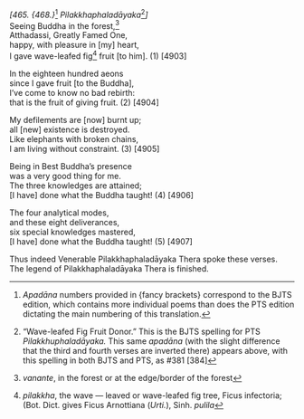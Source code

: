 *\[465. {468.}*[^1] *Pilakkhaphaladāyaka*[^2]*\]*  
Seeing Buddha in the forest,[^3]  
Atthadassi, Greatly Famed One,  
happy, with pleasure in \[my\] heart,  
I gave wave-leafed fig[^4] fruit \[to him\]. (1) \[4903\]

In the eighteen hundred aeons  
since I gave fruit \[to the Buddha\],  
I’ve come to know no bad rebirth:  
that is the fruit of giving fruit. (2) \[4904\]

My defilements are \[now\] burnt up;  
all \[new\] existence is destroyed.  
Like elephants with broken chains,  
I am living without constraint. (3) \[4905\]

Being in Best Buddha’s presence  
was a very good thing for me.  
The three knowledges are attained;  
\[I have\] done what the Buddha taught! (4) \[4906\]

The four analytical modes,  
and these eight deliverances,  
six special knowledges mastered,  
\[I have\] done what the Buddha taught! (5) \[4907\]

Thus indeed Venerable Pilakkhaphaladāyaka Thera spoke these verses.  
The legend of Pilakkhaphaladāyaka Thera is finished.

[^1]: *Apadāna* numbers provided in {fancy brackets} correspond to the
    BJTS edition, which contains more individual poems than does the PTS
    edition dictating the main numbering of this translation.

[^2]: “Wave-leafed Fig Fruit Donor.” This is the BJTS spelling for PTS
    *Pilakkhuphaladāyaka.* This same *apadāna* (with the slight
    difference that the third and fourth verses are inverted there)
    appears above, with this spelling in both BJTS and PTS, as \#381
    \[384\]

[^3]: *vanante*, in the forest or at the edge/border of the forest

[^4]: *pilakkha*, the wave — leaved or wave-leafed fig tree, Ficus
    infectoria; (Bot. Dict. gives Ficus Arnottiana (*Urti.*), Sinh.
    *pulila*
